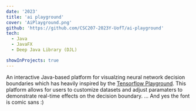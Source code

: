 ```yaml
---
date: '2023'
title: 'ai playground'
cover: 'AiPlayground.png'
github: 'https://github.com/CSC207-2023Y-UofT/ai-playground'
tech:
  - Java
  - JavaFX
  - Deep Java Library (DJL)

showInProjects: true
---
```


An interactive Java-based platform for visualzing neural network decision boundaries which has heavily inspired by the [Tensorflow Playground](https://playground.tensorflow.org). This platform allows for users to customize datasets and adjust paramaters to demonstrate real-time effects on the decision boundary. ... And yes the font is comic sans :)

